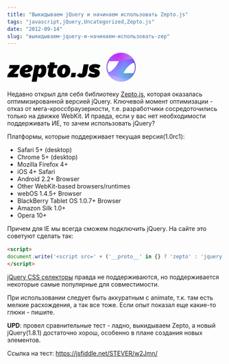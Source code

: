 ```yaml
---
title: "Выкидываем jQuery и начинаем использовать Zepto.js"
tags: "javascript,jQuery,Uncategorized,Zepto.js"
date: "2012-09-14"
slug: "выкидываем-jquery-и-начинаем-использовать-zep"
---
```


![](images/logo-300x71.png "logo")

Недавно открыл для себя библиотеку [Zepto.js](https://zeptojs.com/ "zeptojs of-site"), которая оказалась оптимизированной версией jQuery. Ключевой момент оптимизации - отказ от мега-кроссбраузерности, т.е. разработчики сосредоточились только на движке WebKit. И правда, если у вас нет необходимости поддерживать ИЕ, то зачем использовать jQuery?

Платформы, которые поддерживает текущая версия(1.0rc1):

- Safari 5+ (desktop)
- Chrome 5+ (desktop)
- Mozilla Firefox 4+
- iOS 4+ Safari
- Android 2.2+ Browser
- Other WebKit-based browsers/runtimes
- webOS 1.4.5+ Browser
- BlackBerry Tablet OS 1.0.7+ Browser
- Amazon Silk 1.0+
- Opera 10+

Причем для IE мы всегда сможем подключить jQuery. На сайте это советуют сделать так:

```html
<script>
document.write('<script src=' + ('__proto__' in {} ? 'zepto' : 'jquery') + '.js><\\/script>')
</script>
```

[jQuery CSS селекторы](https://api.jquery.com/category/selectors/jquery-selector-extensions/) правда не поддерживаются, но поддерживается некоторые самые популярные для совместимости.

При использовании следует быть аккуратным с animate, т.к. там есть мелкие расхождения, а так все тоже. Если опыт показал еще какие-то глюки - пишите.

**UPD**: провел сравнительные тест - ладно, выкидываем Zepto, а новый jQuery(1.8.1) достаточно хорош, особенно в плане создания новых элементов.

Ссылка на тест: https://jsfiddle.net/STEVER/w2Jmn/
